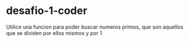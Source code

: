 # desafio-1-coder

Utilice una funcion para poder buscar numeros primos, que son aquellos que se dividen por ellos mismos y por 1
